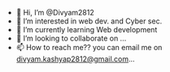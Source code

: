 - 👋 Hi, I’m @Divyam2812
- 👀 I’m interested in web dev. and Cyber sec.
- 🌱 I’m currently learning Web development
- 💞️ I’m looking to collaborate on ...
- 📫 How to reach me?? you can email me on divyam.kashyap2812@gmail.com...

<!---
Divyam2812/Divyam2812 is a ✨ special ✨ repository because its `README.md` (this file) appears on your GitHub profile.
You can click the Preview link to take a look at your changes.
--->
